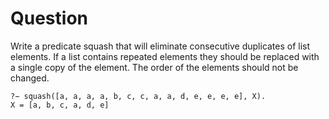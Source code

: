 # Question
Write a predicate squash that will eliminate consecutive duplicates of list elements.
If a list contains repeated elements they should be replaced with a single copy of the element. The
order of the elements should not be changed.
```
?− squash([a, a, a, a, b, c, c, a, a, d, e, e, e, e], X).
X = [a, b, c, a, d, e]
```
